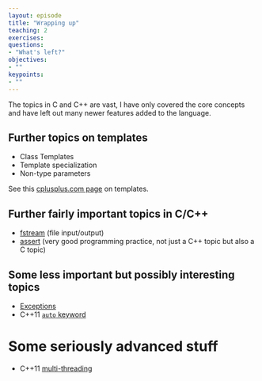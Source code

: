 ```yaml
---
layout: episode
title: "Wrapping up"
teaching: 2
exercises: 
questions:
- "What's left?"
objectives:
- ""
keypoints:
- ""
---
```

The topics in C and C++ are vast, I have only covered the core concepts and have left out many newer features added to the language.


## Further topics on templates
* Class Templates
* Template specialization
* Non-type parameters

See this [cplusplus.com page](http://www.cplusplus.com/doc/oldtutorial/templates/) on templates.

## Further fairly important topics in C/C++
* [fstream](http://www.cplusplus.com/reference/fstream/) (file input/output)
* [assert](http://www.cplusplus.com/reference/cassert/assert/) (very good programming practice, not just a C++ topic but also a C topic)

## Some less important but possibly interesting topics
* [Exceptions](http://www.cplusplus.com/reference/exception/exception/)
* C++11 [`auto` keyword](https://en.cppreference.com/w/cpp/language/auto)

# Some seriously advanced stuff
* C++11 [multi-threading](http://www.cplusplus.com/reference/multithreading/)
